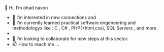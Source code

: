 👋
 Hi, I’m ohad navon
- 👀 I’m interested in new connections and  
- 🌱 I’m currently learned practical software engeneering and methodologys like : C , C# , PHP(+html,css), SQL Servers , and more .
- 
- 💞️ I’m looking to collaborate for new steps at this sector.
- 📫 How to reach me ...

<!---
ohadnv/ohadnv is a ✨ special ✨ repository because its `README.md` (this file) appears on your GitHub profile.
You can click the Preview link to take a look at your changes.
--->
